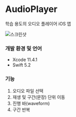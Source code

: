 # AudioPlayer

학습 용도의 오디오 플레이어 iOS 앱

![스크린샷](./images/screeshot1.png)

### 개발 환경 및 언어

- Xcode 11.4.1
- Swift 5.2

### 기능

1. 오디오 파일 선택
2. 재생 및 구간(문장) 단위 이동
3. 진행 바(waveform)
4. 구간 반복

